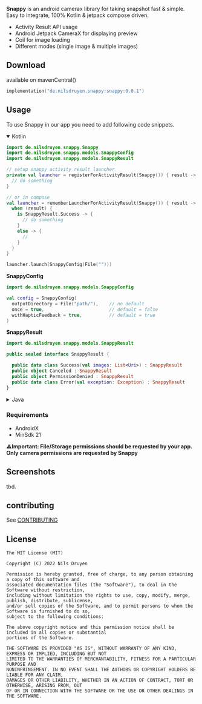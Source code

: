 **Snappy** is an android camerax library for taking snapshot fast & simple. Easy to integrate, 100% Kotlin & jetpack
compose driven.

- Activity Result API usage
- Android Jetpack CameraX for displaying preview
- Coil for image loading
- Different modes (single image & multiple images)

## Download

available on mavenCentral()

```kotlin
implementation("de.nilsdruyen.snappy:snappy:0.0.1")
```

## Usage

To use Snappy in our app you need to add following code snippets.

<details open>
  <summary>Kotlin</summary>

```kotlin
import de.nilsdruyen.snappy.Snappy
import de.nilsdruyen.snappy.models.SnappyConfig
import de.nilsdruyen.snappy.models.SnappyResult

// setup snappy activity result launcher
private val launcher = registerForActivityResult(Snappy()) { result ->
  // do something
}

// or in compose
val launcher = rememberLauncherForActivityResult(Snappy()) { result ->
  when (result) {
    is SnappyResult.Success -> {
      // do something
    }
    else -> {
      // 
    }
  }
}

launcher.launch(SnappyConfig(File("")))
```

</details>

**SnappyConfig**

```kotlin
import de.nilsdruyen.snappy.models.SnappyConfig

val config = SnappyConfig(
  outputDirectory = File("path/"),    // no default
  once = true,                        // default = false
  withHapticFeedback = true,          // default = true
)
```

**SnappyResult**

```kotlin
import de.nilsdruyen.snappy.models.SnappyResult

public sealed interface SnappyResult {

  public data class Success(val images: List<Uri>) : SnappyResult
  public object Canceled : SnappyResult
  public object PermissionDenied : SnappyResult
  public data class Error(val exception: Exception) : SnappyResult
}
```

<details>
  <summary>Java</summary>

```java
import de.nilsdruyen.snappy.Snappy;
import de.nilsdruyen.snappy.models.SnappyConfig;
import de.nilsdruyen.snappy.models.SnappyResult;

class Activity {

  // setup snappy activity result launcher
  private ActivityResultLauncher<SnappyConfig> snappy = registerForActivityResult(new Snappy(), (result) -> {
    if (result instanceof SnappyResult.Success) {
      List<Uri> images = ((SnappyResult.Success) result).component1();

    }
  });

  // launch snappy activity
  private void launch() {
    snappy.launch(new SnappyConfig(new File("path"), true, true));
  }
}
```

</details>

### Requirements

- AndroidX
- MinSdk 21

**⚠️Important: File/Storage permissions should be requested by your app. Only camera permissions are requested by
Snappy**

## Screenshots

tbd.

## contributing

See [CONTRIBUTING](CONTRIBUTING.md)

## License

    The MIT License (MIT)

    Copyright (C) 2022 Nils Druyen

    Permission is hereby granted, free of charge, to any person obtaining a copy of this software and
    associated documentation files (the "Software"), to deal in the Software without restriction,
    including without limitation the rights to use, copy, modify, merge, publish, distribute, sublicense,
    and/or sell copies of the Software, and to permit persons to whom the Software is furnished to do so,
    subject to the following conditions:

    The above copyright notice and this permission notice shall be included in all copies or substantial
    portions of the Software.

    THE SOFTWARE IS PROVIDED "AS IS", WITHOUT WARRANTY OF ANY KIND, EXPRESS OR IMPLIED, INCLUDING BUT NOT
    LIMITED TO THE WARRANTIES OF MERCHANTABILITY, FITNESS FOR A PARTICULAR PURPOSE AND
    NONINFRINGEMENT. IN NO EVENT SHALL THE AUTHORS OR COPYRIGHT HOLDERS BE LIABLE FOR ANY CLAIM,
    DAMAGES OR OTHER LIABILITY, WHETHER IN AN ACTION OF CONTRACT, TORT OR OTHERWISE, ARISING FROM, OUT
    OF OR IN CONNECTION WITH THE SOFTWARE OR THE USE OR OTHER DEALINGS IN THE SOFTWARE.